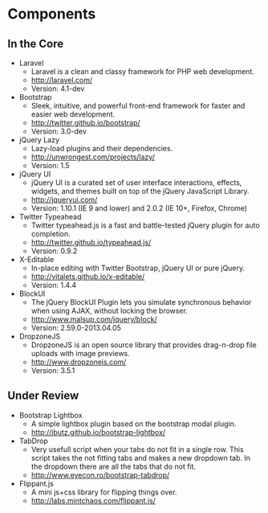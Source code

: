 # Components

## In the Core

* Laravel
	* Laravel is a clean and classy framework for PHP web development.
	* http://laravel.com/
	* Version: 4.1-dev
* Bootstrap
	* Sleek, intuitive, and powerful front-end framework for faster and easier web development.
	* http://twitter.github.io/bootstrap/
	* Version: 3.0-dev
* jQuery Lazy
	* Lazy-load plugins and their dependencies.
	* http://unwrongest.com/projects/lazy/
	* Version: 1.5
* jQuery UI
	* jQuery UI is a curated set of user interface interactions, effects, widgets, and themes built on top of the jQuery JavaScript Library.
	* http://jqueryui.com/
	* Version: 1.10.1 (IE 9 and lower) and 2.0.2 (IE 10+, Firefox, Chrome)
* Twitter Typeahead
	* Twitter typeahead.js is a fast and battle-tested jQuery plugin for auto completion.
	* http://twitter.github.io/typeahead.js/
	* Version: 0.9.2
* X-Editable
	* In-place editing with Twitter Bootstrap, jQuery UI or pure jQuery.
	* http://vitalets.github.io/x-editable/
	* Version: 1.4.4
* BlockUI
	* The jQuery BlockUI Plugin lets you simulate synchronous behavior when using AJAX, without locking the browser.
	* http://www.malsup.com/jquery/block/
	* Version: 2.59.0-2013.04.05
* DropzoneJS
	* DropzoneJS is an open source library that provides drag-n-drop file uploads with image previews.
	* http://www.dropzonejs.com/
	* Version: 3.5.1

## Under Review

* Bootstrap Lightbox
	* A simple lightbox plugin based on the bootstrap modal plugin.
	* http://jbutz.github.io/bootstrap-lightbox/
* TabDrop
	* Very usefull script when your tabs do not fit in a single row. This script takes the not fitting tabs and makes a new dropdown tab. In the dropdown there are all the tabs that do not fit.
	* http://www.eyecon.ro/bootstrap-tabdrop/
* Flippant.js
	* A mini js+css library for flipping things over.
	* http://labs.mintchaos.com/flippant.js/